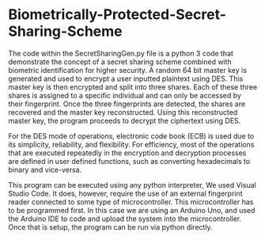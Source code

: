 # Biometrically-Protected-Secret-Sharing-Scheme
The code within the SecretSharingGen.py file is a python 3 code that demonstrate the concept of a secret sharing scheme combined with biometric identification for higher security. A random 64 bit master key is generated and used to encrypt a user inputted plaintext using DES. This master key is then encrypted and split into three shares. Each of these three shares is assigned to a specific individual and can only be accessed by their fingerprint. Once the three fingerprints are detected, the shares are recovered and the master key reconstructed. Using this reconstructed master key, the program proceeds to decrypt the ciphertext using DES.  

For the DES mode of operations, electronic code book (ECB) is used due to its simplicity, reliability, and flexibility. For efficiency, most of the operations that are executed repeatedly in the encryption and decryption processes are defined in user defined functions, such as converting hexadecimals to binary and vice-versa.

This program can be executed using any python interpreter, We used Visual Studio Code. It does, however, require the use of an external fingerprint reader connected to some type of microcontroller. This microcontroller has to be programmed first. In this case we are using an Arduino Uno, and used the Arduino IDE to code and upload the system into the microcontroller. Once that is setup, the program can be run via python directly. 
